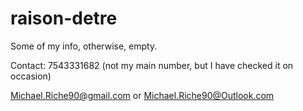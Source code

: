 # raison-detre
Some of my info, otherwise, empty.

Contact:
7543331682 (not my main number, but I have checked it on occasion)

Michael.Riche90@gmail.com
or
Michael.Riche90@Outlook.com
